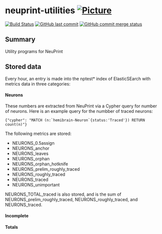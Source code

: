 # neuprint-utilities [![Picture](https://raw.github.com/janelia-flyem/janelia-flyem.github.com/master/images/HHMI_Janelia_Color_Alternate_180x40.png)](http://www.janelia.org)

[![Build Status](https://travis-ci.org/JaneliaSciComp/neuprint-utilities.svg?branch=master)](https://travis-ci.org/JaneliaSciComp/neuprint-utilities)
[![GitHub last commit](https://img.shields.io/github/last-commit/google/skia.svg)](https://github.com/JaneliaSciComp/neuprint-utilities)
[![GitHub commit merge status](https://img.shields.io/github/commit-status/badges/shields/master/5d4ab86b1b5ddfb3c4a70a70bd19932c52603b8c.svg)](https://github.com/JaneliaSciComp/neuprint-utilities)

## Summary
Utility programs for NeuPrint

## Stored data
Every hour, an entry is made into the nptest* index of ElasticSEarch with metrics data in three categories:

#### Neurons
These numbers are extracted from NeuPrint via a Cypher query for number of neurons. Here is an example query for the numbber of traced neurons:

```{"cypher": "MATCH (n:`hemibrain-Neuron`{status:'Traced'}) RETURN count(n)"}```

The following metrics are stored:
- NEURONS_0.5assign
- NEURONS_anchor
- NEURONS_leaves
- NEURONS_orphan
- NEURONS_orphan_hotknife
- NEURONS_prelim_roughly_traced
- NEURONS_roughly_traced
- NEURONS_traced
- NEURONS_unimportant

NEURONS_TOTAL_traced is also stored, and is the sum of NEURONS_prelim_roughly_traced, NEURONS_roughly_traced, and NEURONS_traced.

#### Incomplete

#### Totals
